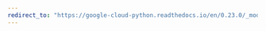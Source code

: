 ```yaml
---
redirect_to: "https://google-cloud-python.readthedocs.io/en/0.23.0/_modules/google/cloud/vision/crop_hint.html"
---
```

